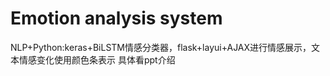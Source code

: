# Emotion analysis system
NLP+Python:keras+BiLSTM情感分类器，flask+layui+AJAX进行情感展示，文本情感变化使用颜色条表示
具体看ppt介绍
